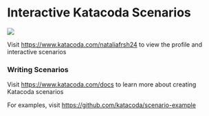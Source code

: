 # Interactive Katacoda Scenarios

[![](http://shields.katacoda.com/katacoda/nataliafrsh24/count.svg)](https://www.katacoda.com/nataliafrsh24 "Get your profile on Katacoda.com")

Visit https://www.katacoda.com/nataliafrsh24 to view the profile and interactive scenarios

### Writing Scenarios
Visit https://www.katacoda.com/docs to learn more about creating Katacoda scenarios

For examples, visit https://github.com/katacoda/scenario-example
